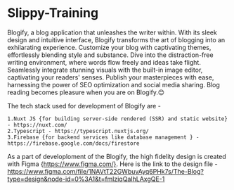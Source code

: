 # Slippy-Training

Blogify, a blog application that unleashes the writer within. With its sleek design and intuitive interface, Blogify transforms the art of blogging into an exhilarating experience. Customize your blog with captivating themes, effortlessly blending style and substance. Dive into the distraction-free writing environment, where words flow freely and ideas take flight. Seamlessly integrate stunning visuals with the built-in image editor, captivating your readers' senses. Publish your masterpieces with ease, harnessing the power of SEO optimization and social media sharing. Blog reading becomes pleasure when you are on Blogify.😊


The tech stack used for development of Blogify are - 

    1.Nuxt JS {for building server-side rendered (SSR) and static website} - https://nuxt.com/
    2.Typescript - https://typescript.nuxtjs.org/
    3.Firebase {for backend services like database management } - https://firebase.google.com/docs/firestore


As a part of developloment of the Blogify, the high fidelity design is created with Figma {https://www.figma.com/}.
Here is the link to the design file - https://www.figma.com/file/1NAVtT22GWbuvAyq6PHk7s/The-Blog?type=design&node-id=0%3A1&t=fmlziqQaIhLAxgQE-1







